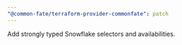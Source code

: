 ```yaml
---
"@common-fate/terraform-provider-commonfate": patch
---
```


Add strongly typed Snowflake selectors and availabilities.
